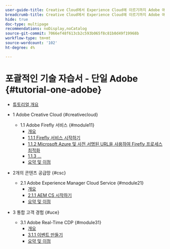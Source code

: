 ```yaml
---
user-guide-title: Creative Cloud에서 Experience Cloud에 이르기까지 Adobe 애플리케이션을 위한 포괄적인 기술 자습서
breadcrumb-title: Creative Cloud에서 Experience Cloud에 이르기까지 Adobe 애플리케이션을 위한 포괄적인 기술 자습서
hide: true
doc-type: multipage
recommendations: noDisplay,noCatalog
source-git-commit: 7066ef48f613cb2c593b065f8c81b0d49f19968b
workflow-type: tm+mt
source-wordcount: '102'
ht-degree: 4%

---
```



# 포괄적인 기술 자습서 - 단일 Adobe {#tutorial-one-adobe}

+ [튜토리얼 개요](/help/tutorial-one-adobe/overview.md)

+ 1 Adobe Creative Cloud {#creativecloud}
   + 1.1 Adobe Firefly 서비스 {#module11}
      + [개요](/help/tutorial-one-adobe/modules/creative-cloud/module1.1/firefly-services.md)
      + [1.1.1 Firefly 서비스 시작하기](/help/tutorial-one-adobe/modules/creative-cloud/module1.1/ex1.md)
      + [1.1.2 Microsoft Azure 및 사전 서명된 URL을 사용하여 Firefly 프로세스 최적화](/help/tutorial-one-adobe/modules/creative-cloud/module1.1/ex2.md)
      + [1.1.3 ...](/help/tutorial-one-adobe/modules/creative-cloud/module1.1/ex3.md)
      + [요약 및 이점](/help/tutorial-one-adobe/modules/creative-cloud/module1.1/summary.md)

+ 2개의 콘텐츠 공급망 {#csc}
   + 2.1 Adobe Experience Manager Cloud Service {#module21}
      + [개요](/help/tutorial-one-adobe/modules/csc/module2.1/aemcs.md)
      + [2.1.1 AEM CS 시작하기](/help/tutorial-one-adobe/modules/csc/module2.1/ex1.md)
      + [요약 및 이점](/help/tutorial-one-adobe/modules/csc/module2.1/summary.md)

+ 3 통합 고객 경험 {#uce}
   + 3.1 Adobe Real-Time CDP {#module31}
      + [개요](/help/tutorial-one-adobe/modules/uce/module3.1/rtcdp.md)
      + [3.1.1 이벤트 만들기](/help/tutorial-one-adobe/modules/uce/module3.1/ex1.md)
      + [요약 및 이점](/help/tutorial-one-adobe/modules/uce/module3.1/summary.md)

